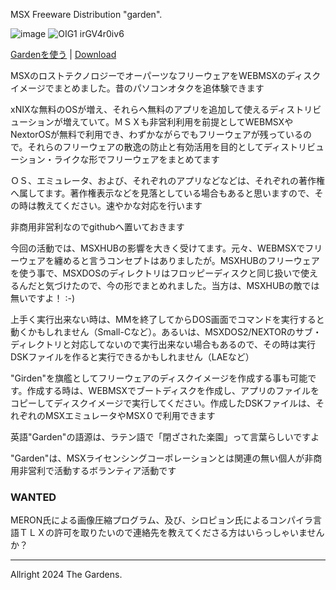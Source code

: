 MSX Freeware Distribution "garden".

![image](https://github.com/user-attachments/assets/876911b3-5c23-4b55-94ad-20b1234a78a1)
![OIG1 irGV4r0iv6](https://github.com/user-attachments/assets/0b619fbb-9d21-4f6d-9a63-fa1724d46ebb)

[Gardenを使う](https://kubohisa.github.io/garden/exec/) | [Download](https://kubohisa.github.io/garden/exec/garden.dsk)

MSXのロストテクノロジーでオーパーツなフリーウェアをWEBMSXのディスクイメージでまとめました。昔のパソコンオタクを追体験できます

xNIXな無料のOSが増え、それらへ無料のアプリを追加して使えるディストリビューションが増えていて。ＭＳＸも非営利利用を前提としてWEBMSXやNextorOSが無料で利用でき、わずかながらでもフリーウェアが残っているので。それらのフリーウェアの散逸の防止と有効活用を目的としてディストリビューション・ライクな形でフリーウェアをまとめてます

ＯＳ、エミュレータ、および、それぞれのアプリなどなどは、それぞれの著作権へ属してます。著作権表示などを見落としている場合もあると思いますので、その時は教えてください。速やかな対応を行います

非商用非営利なのでgithubへ置いておきます

今回の活動では、MSXHUBの影響を大きく受けてます。元々、WEBMSXでフリーウェアを纏めると言うコンセプトはありましたが。MSXHUBのフリーウェアを使う事で、MSXDOSのディレクトリはフロッピーディスクと同じ扱いで使えるんだと気づけたので、今の形でまとめれました。当方は、MSXHUBの敵では無いですよ！ ∶-)

上手く実行出来ない時は、MMを終了してからDOS画面でコマンドを実行すると動くかもしれません（Small-Cなど）。あるいは、MSXDOS2/NEXTORのサブ・ディレクトリと対応してないので実行出来ない場合もあるので、その時は実行DSKファイルを作ると実行できるかもしれません（LAEなど）

"Girden"を旗艦としてフリーウェアのディスクイメージを作成する事も可能です。作成する時は、WEBMSXでブートディスクを作成し、アプリのファイルをコピーしてディスクイメージで実行してください。作成したDSKファイルは、それぞれのMSXエミュレータやMSX０で利用できます

英語"Garden"の語源は、ラテン語で「閉ざされた楽園」って言葉らしいですよ

"Garden"は、MSXライセンシングコーポレーションとは関連の無い個人が非商用非営利で活動するボランティア活動です

### WANTED

MERON氏による画像圧縮プログラム、及び、シロピョン氏によるコンパイラ言語ＴＬＸの許可を取りたいので連絡先を教えてくださる方はいらっしゃいませんか？

----
Allright 2024 The Gardens.
